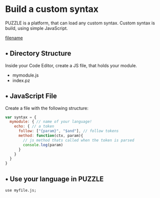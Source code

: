 # Build a custom syntax

PUZZLE is a platform, that can load any custom syntax.
Custom syntax is build, using simple JavaScript.

[filename](code-editor.md ':include')

## • Directory Structure

Inside your Code Editor, create a JS file, that holds your module.

* mymodule.js
* index.pz

## • JavaScript File

Create a file with the following structure:

```javascript
var syntax = {
  mymodule: { // name of your language!
    echo: { // a token
      follow: ["{param}", "$and"], // follow tokens
      method: function(ctx, param){
        // js method thats called when the token is parsed
        console.log(param)
      }
    }
  }
}
```

## • Use your language in PUZZLE

```puzzle
use myfile.js;
```